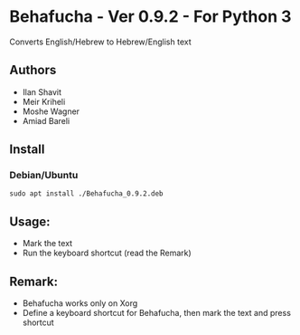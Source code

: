 # Behafucha - Ver 0.9.2 - For Python 3
Converts English/Hebrew to Hebrew/English text

## Authors
* Ilan Shavit
* Meir Kriheli
* Moshe Wagner
* Amiad Bareli


## Install
### Debian/Ubuntu
`sudo apt install ./Behafucha_0.9.2.deb`

## Usage:
   - Mark the text
   - Run the keyboard shortcut (read the Remark)

## Remark:
   - Behafucha works only on Xorg
   - Define a keyboard shortcut for Behafucha, then mark the text and press shortcut


